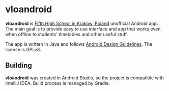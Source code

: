 # vloandroid
**vloandroid** is [Fifth High School in Kraków, Poland](https://www.v-lo.krakow.pl/) unofficial Android app. The main goal is to provide easy to use interface and app that works even when offline to students' timetables and other useful stuff.

The app is written in Java and follows [Android Design Guidelines](https://developer.android.com/design/style/index.html). The license is GPLv3.

## Building
**vloandroid** was created in Android Studio, so the project is compatible with IntelliJ IDEA. Build process is managed by Gradle.
